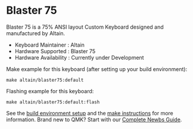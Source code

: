 # Blaster 75

Blaster 75 is a 75% ANSI layout Custom Keyboard designed and manufactured by Altain. 

* Keyboard Maintainer : Altain
* Hardware Supported : Blaster 75
* Hardware Availability : Currently under Development

Make example for this keyboard (after setting up your build environment):

    make altain/blaster75:default

Flashing example for this keyboard:

    make altain/blaster75:default:flash

See the [build environment setup](https://docs.qmk.fm/#/getting_started_build_tools) and the [make instructions](https://docs.qmk.fm/#/getting_started_make_guide) for more information. Brand new to QMK? Start with our [Complete Newbs Guide](https://docs.qmk.fm/#/newbs).
